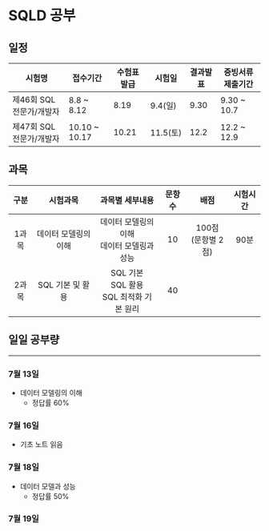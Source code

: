 # SQLD 공부 

## 일정
| **시험명**               | **접수기간**  | **수험표발급** | **시험일** | **결과발표** | **증빙서류 제출기간** |
| ------------------------ | ------------- | -------------- | ---------- | ------------ | --------------------- |
| 제46회 SQL 전문가/개발자 | 8.8 ~ 8.12    | 8.19           | 9.4(일)    | 9.30         | 9.30 ~ 10.7           |
| 제47회 SQL 전문가/개발자 | 10.10 ~ 10.17 | 10.21          | 11.5(토)   | 12.2         | 12.2 ~ 12.9           |



## 과목

| 구분 | 시험과목 | 과목별 세부내용 | 문항수 | 배점 | 시험시간 |
|:---:|:---:|:---:|:---:|:---:|:---:|
| 1과목 | 데이터 모델링의 이해 | 데이터 모델링의 이해 <br>데이터 모델링과 성능 | 10 | 100점<br>(문항별 2점) | 90분 |
| 2과목 | SQL 기본 및 활용 | SQL 기본 <br> SQL 활용 <br>SQL 최적화 기본 원리 | 40 |  |  |

## 일일 공부량
---
### 7월 13일
- 데이터 모델링의 이해 
    - 정답률 60%
### 7월 16일
- 기초 노트 읽음

### 7월 18일
- 데이터 모델과 성능
    - 정답률 50%

### 7월 19일

